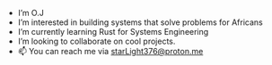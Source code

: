 - I’m O.J 
- I’m interested in building systems that solve problems for Africans
- I’m currently learning Rust for Systems Engineering
- I’m looking to collaborate on cool projects. 
- 📫 You can reach me via starLight376@proton.me

<!---
isStarLight/isStarLight is a ✨ special ✨ repository because its `README.md` (this file) appears on your GitHub profile.
You can click the Preview link to take a look at your changes.
--->
